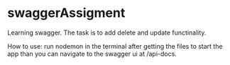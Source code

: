 # swaggerAssigment
Learning swagger. The task is to add delete and update functinality. 

How to use: run nodemon in the terminal after getting the files to start the app than you can navigate to the swagger ui at /api-docs.
